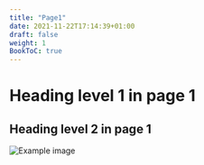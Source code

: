 ```yaml
---
title: "Page1"
date: 2021-11-22T17:14:39+01:00
draft: false
weight: 1
BookToC: true
---
```


# Heading level 1 in page 1

## Heading level 2 in page 1

![Example image](/1.jpg)